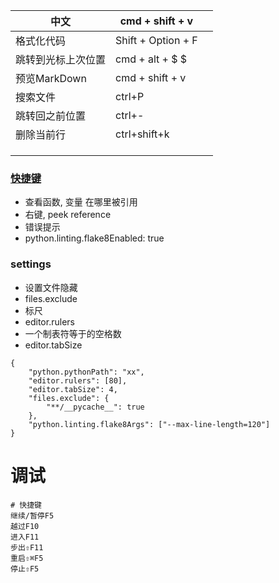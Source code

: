 | 中文               | cmd + shift + v    |      |
| ------------------ | ------------------ | ---- |
| 格式化代码         | Shift + Option + F |      |
| 跳转到光标上次位置 | cmd + alt + $ $    |      |
| 预览MarkDown       | cmd + shift + v    |      |
| 搜索文件           | ctrl+P             |      |
| 跳转回之前位置     | ctrl+-             |      |
| 删除当前行         | ctrl+shift+k       |      |
|                    |                    |      |
|                    |                    |      |
|                    |                    |      |

### [快捷键](https://blog.csdn.net/u010019717/article/details/50443970)

- 查看函数, 变量 在哪里被引用
- 右键, peek reference
- 错误提示
- python.linting.flake8Enabled: true

### settings

- 设置文件隐藏
- files.exclude
- 标尺
- editor.rulers
- 一个制表符等于的空格数
- editor.tabSize

```
{
    "python.pythonPath": "xx",
    "editor.rulers": [80],
    "editor.tabSize": 4,
    "files.exclude": {
        "**/__pycache__": true  
    },
    "python.linting.flake8Args": ["--max-line-length=120"]
}
```

# 调试

```shell
# 快捷键
继续/暂停F5
越过F10
进入F11
步出⇧F11
重启⇧⌘F5
停止⇧F5
```